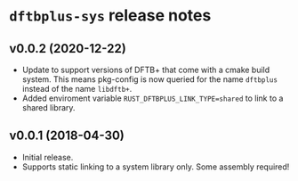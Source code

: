 # `dftbplus-sys` release notes
## v0.0.2 (2020-12-22)
- Update to support versions of DFTB+ that come with a cmake build system.  This means pkg-config is now queried for the name `dftbplus` instead of the name `libdftb+`.
- Added enviroment variable `RUST_DFTBPLUS_LINK_TYPE=shared` to link to a shared library.
## v0.0.1 (2018-04-30)
- Initial release.
- Supports static linking to a system library only. Some assembly required!
